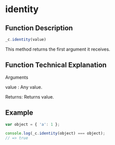 # identity

## Function Description

```javascript
_c.identity(value)
```

This method returns the first argument it receives.

## Function Technical Explanation

Arguments

value : Any value.

Returns: Returns value.

## Example

```javascript
var object = { 'a': 1 };

console.log(_c.identity(object) === object);
// => true
```
